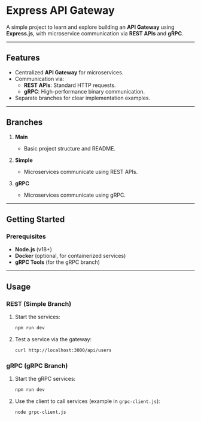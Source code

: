 # Express API Gateway

A simple project to learn and explore building an **API Gateway** using **Express.js**, with microservice communication via **REST APIs** and **gRPC**.

---

## Features

- Centralized **API Gateway** for microservices.
- Communication via:
  - **REST APIs**: Standard HTTP requests.
  - **gRPC**: High-performance binary communication.
- Separate branches for clear implementation examples.

---

## Branches

1. **Main**  
   - Basic project structure and README.  

2. **Simple**  
   - Microservices communicate using REST APIs.  

3. **gRPC**  
   - Microservices communicate using gRPC.  

---

## Getting Started

### Prerequisites
- **Node.js** (v18+)
- **Docker** (optional, for containerized services)
- **gRPC Tools** (for the gRPC branch)

---

## Usage

### REST (Simple Branch)
1. Start the services:  
   ```bash
   npm run dev
   ```
2. Test a service via the gateway:  
   ```bash
   curl http://localhost:3000/api/users
   ```

### gRPC (gRPC Branch)
1. Start the gRPC services:  
   ```bash
   npm run dev
   ```
2. Use the client to call services (example in `grpc-client.js`):  
   ```bash
   node grpc-client.js
   ```

